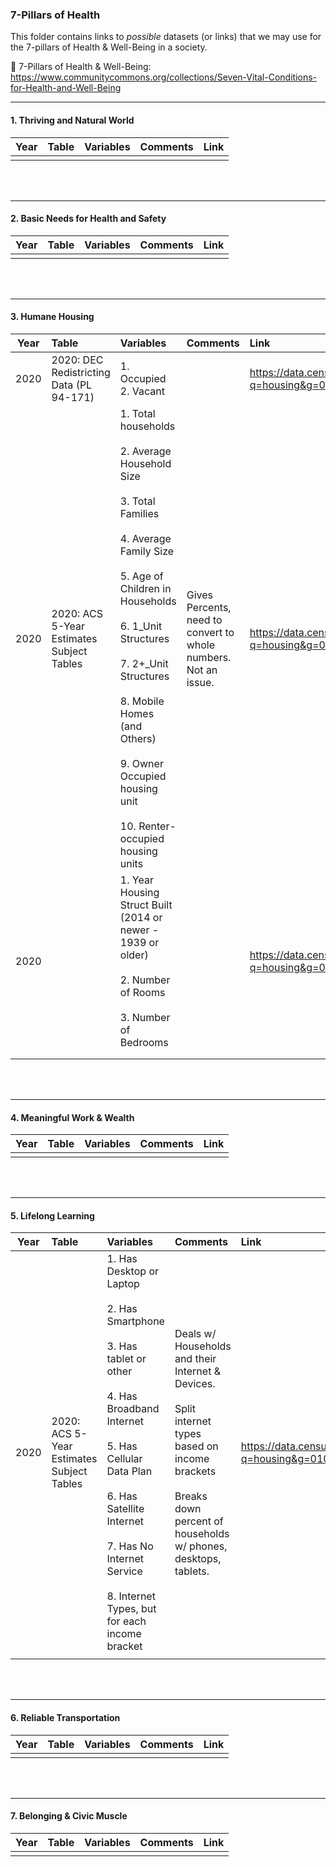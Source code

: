 ### 7-Pillars of Health

This folder contains links to *possible* datasets (or links) that we may use for the 7-pillars of Health & Well-Being in a society. 

🔗 7-Pillars of Health & Well-Being: <https://www.communitycommons.org/collections/Seven-Vital-Conditions-for-Health-and-Well-Being>


- - -

#### 1. Thriving and Natural World
| Year | Table | Variables | Comments | Link |
|:----:|:------|:----------|:---------|:-----|
|      |       |           |          |      |

<br></br>

- - -

#### 2. Basic Needs for Health and Safety
| Year | Table | Variables | Comments | Link |
|:----:|:------|:----------|:---------|:-----|
|      |       |           |          |      |

<br></br>

- - -

#### 3. Humane Housing
| Year | Table                                     | Variables                                                                                                                                                                                                                                                                                                                                                  | Comments                                                        | Link                                                                               |
|:----:|:------------------------------------------|:-----------------------------------------------------------------------------------------------------------------------------------------------------------------------------------------------------------------------------------------------------------------------------------------------------------------------------------------------------------|:----------------------------------------------------------------|:-----------------------------------------------------------------------------------|
| 2020 | 2020: DEC Redistricting Data (PL 94-171)  | 1. Occupied <br> 2. Vacant                                                                                                                                                                                                                                                                                                                                 |                                                                 | https://data.census.gov/table?q=housing&g=0100000US$0500000&tid=DECENNIALPL2020.H1 |
| 2020 | 2020: ACS 5-Year Estimates Subject Tables | 1. Total households <br></br> 2. Average Household Size <br></br> 3. Total Families <br></br> 4. Average Family Size <br></br> 5. Age of Children in Households <br></br> 6. 1_Unit Structures <br></br> 7. 2+_Unit Structures <br></br> 8. Mobile Homes (and Others) <br></br> 9. Owner Occupied housing unit <br></br> 10. Renter-occupied housing units | Gives Percents, need to convert to whole numbers. Not an issue. | https://data.census.gov/table?q=housing&g=0100000US$0500000&tid=ACSST5Y2020.S1101  |
| 2020 |                                           | 1. Year Housing Struct Built (2014 or newer - 1939 or older)<br></br> 2. Number of Rooms <br></br> 3. Number of Bedrooms                                                                                                                                                                                                                                   |                                                                 | https://data.census.gov/table?q=housing&g=0100000US$0500000&tid=ACSST5Y2020.S2504  |
|      |                                           |                                                                                                                                                                                                                                                                                                                                                            |                                                                 |                                                                                    |
|      |                                           |                                                                                                                                                                                                                                                                                                                                                            |                                                                 |                                                                                    |

<br></br>

- - -

#### 4. Meaningful Work & Wealth
| Year | Table | Variables | Comments | Link |
|:----:|:------|:----------|:---------|:-----|
|      |       |           |          |      |

<br></br>

- - - 

#### 5. Lifelong Learning
| Year | Table                                     | Variables                                                                                                                                                                                                                                                                                       | Comments                                                                                                                                                                            | Link                                                                              |
|:----:|:------------------------------------------|:------------------------------------------------------------------------------------------------------------------------------------------------------------------------------------------------------------------------------------------------------------------------------------------------|:------------------------------------------------------------------------------------------------------------------------------------------------------------------------------------|:----------------------------------------------------------------------------------|
| 2020 | 2020: ACS 5-Year Estimates Subject Tables | 1. Has Desktop or Laptop <br></br> 2. Has Smartphone <br></br> 3. Has tablet or other <br></br> 4. Has Broadband Internet <br></br> 5. Has Cellular Data Plan <br></br> 6. Has Satellite Internet <br></br> 7. Has No Internet Service <br></br> 8. Internet Types, but for each income bracket | Deals w/ Households and their Internet & Devices. <br></br> Split internet types based on income brackets <br></br> Breaks down percent of households w/ phones, desktops, tablets. | https://data.census.gov/table?q=housing&g=0100000US$0500000&tid=ACSST5Y2020.S2801 |
|      |                                           |                                                                                                                                                                                                                                                                                                 |                                                                                                                                                                                     |                                                                                   |

<br></br>

- - - 

#### 6. Reliable Transportation
| Year | Table | Variables | Comments | Link |
|:----:|:------|:----------|:---------|:-----|
|      |       |           |          |      |

<br></br>

- - -

#### 7. Belonging & Civic Muscle
| Year | Table | Variables | Comments | Link |
|:----:|:------|:----------|:---------|:-----|
|      |       |           |          |      |
